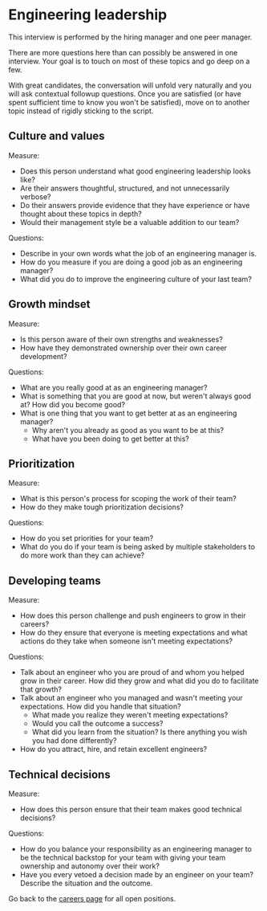 # Engineering leadership

This interview is performed by the hiring manager and one peer manager.

There are more questions here than can possibly be answered in one interview. Your goal is to touch on most of these topics and go deep on a few.

With great candidates, the conversation will unfold very naturally and you will ask contextual followup questions. Once you are satisfied (or have spent sufficient time to know you won't be satisfied), move on to another topic instead of rigidly sticking to the script.

## Culture and values

Measure:

- Does this person understand what good engineering leadership looks like?
- Are their answers thoughtful, structured, and not unnecessarily verbose?
- Do their answers provide evidence that they have experience or have thought about these topics in depth?
- Would their management style be a valuable addition to our team?

Questions:

- Describe in your own words what the job of an engineering manager is.
- How do you measure if you are doing a good job as an engineering manager?
- What did you do to improve the engineering culture of your last team?

## Growth mindset

Measure:

- Is this person aware of their own strengths and weaknesses?
- How have they demonstrated ownership over their own career development?

Questions:

- What are you really good at as an engineering manager?
- What is something that you are good at now, but weren't always good at? How did you become good?
- What is one thing that you want to get better at as an engineering manager?
  - Why aren't you already as good as you want to be at this?
  - What have you been doing to get better at this?

## Prioritization

Measure:

- What is this person's process for scoping the work of their team?
- How do they make tough prioritization decisions?

Questions:

- How do you set priorities for your team?
- What do you do if your team is being asked by multiple stakeholders to do more work than they can achieve?

## Developing teams

Measure:

- How does this person challenge and push engineers to grow in their careers?
- How do they ensure that everyone is meeting expectations and what actions do they take when someone isn't meeting expectations?

Questions:

- Talk about an engineer who you are proud of and whom you helped grow in their career. How did they grow and what did you do to facilitate that growth?
- Talk about an engineer who you managed and wasn't meeting your expectations. How did you handle that situation?
  - What made you realize they weren't meeting expectations?
  - Would you call the outcome a success?
  - What did you learn from the situation? Is there anything you wish you had done differently?
- How do you attract, hire, and retain excellent engineers?

## Technical decisions

Measure:

- How does this person ensure that their team makes good technical decisions?

Questions:

- How do you balance your responsibility as an engineering manager to be the technical backstop for your team with giving your team ownership and autonomy over their work?
- Have you every vetoed a decision made by an engineer on your team? Describe the situation and the outcome.

Go back to the [careers page](../../../company/careers.md) for all open positions.
